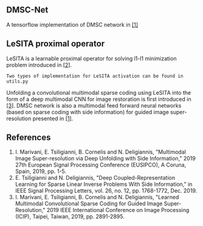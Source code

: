 ## DMSC-Net 
A tensorflow implementation of DMSC network in [[1]](#ref1)

## LeSITA proximal operator 
LeSITA is a learnable proximal operator for solving l1-l1 minimization problem introduced in [[2]](#ref2). 
```
Two types of implementation for LeSITA activation can be found in utils.py
```
Unfolding a convolutional multimodal sparse coding using LeSITA into the form of a deep multimodal CNN for image restoration is first introduced in [[3]](#ref3). 
DMSC network is also a multimodal feed forward neural networks (based on sparse coding with side information) for guided image super-resolution presented in [[1]](#ref1).



## References
1. <a name="ref1"></a>I. Marivani, E. Tsiligianni, B. Cornelis and N. Deligiannis, "Multimodal Image Super-resolution via Deep Unfolding with Side Information," 2019 27th European Signal Processing Conference (EUSIPCO), A Coruna, Spain, 2019, pp. 1-5.
2. <a name="ref2"></a>E. Tsiligianni and N. Deligiannis, "Deep Coupled-Representation Learning for Sparse Linear Inverse Problems With Side Information," in IEEE Signal Processing Letters, vol. 26, no. 12, pp. 1768-1772, Dec. 2019.
3. <a name="ref3"></a>I. Marivani, E. Tsiligianni, B. Cornelis and N. Deligiannis, "Learned Multimodal Convolutional Sparse Coding for Guided Image Super-Resolution," 2019 IEEE International Conference on Image Processing (ICIP), Taipei, Taiwan, 2019, pp. 2891-2895.
